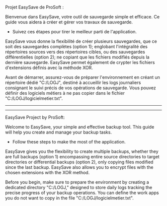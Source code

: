 Projet EasySave de ProSoft : 

Bienvenue dans EasySave, votre outil de sauvegarde simple et efficace. 
Ce guide vous aidera à créer et gérer vos travaux de sauvegarde. 
* Suivez ces étapes pour tirer le meilleur parti de l'application.

EasySave vous donne la flexibilité de créer plusieurs sauvegardes, que ce soit des sauvegardes complètes (option 1);
englobant l'intégralité des répertoires sources vers des répertoires cibles, ou des sauvegardes différentielles (option 2);
ne copiant que les fichiers modifiés depuis la dernière sauvegarde. 
EasySave permet également de crypter les fichiers d'extensions définis avec la méthode XOR.
  

Avant de démarrer, assurez-vous de préparer l'environnement en créant un répertoire dédié "C:/LOGJ", destiné à accueillir 
les logs journaliers consignant le suivi précis de vos opérations de sauvegarde.
Vous pouvez définir des logiciels métiers à ne pas copier dans le fichier "C:/LOGJ/logicielmetier.txt".

***********************






***********************

EasySave Project by ProSoft:

Welcome to EasySave, your simple and effective backup tool. 
This guide will help you create and manage your backup tasks. 
* Follow these steps to make the most of the application.

EasySave gives you the flexibility to create multiple backups, whether they are full backups (option 1) encompassing 
entire source directories to target directories or differential backups (option 2), only copying files modified since the last backup.
EasySave also allows you to encrypt files with the chosen extensions with the XOR method.


Before you begin, make sure to prepare the environment by creating a dedicated directory "C:/LOGJ," designed to store daily logs tracking
the precise progress of your backup operations.
You can define the work apps you do not want to copy in the file "C:/LOGJ/logicielmetier.txt".






